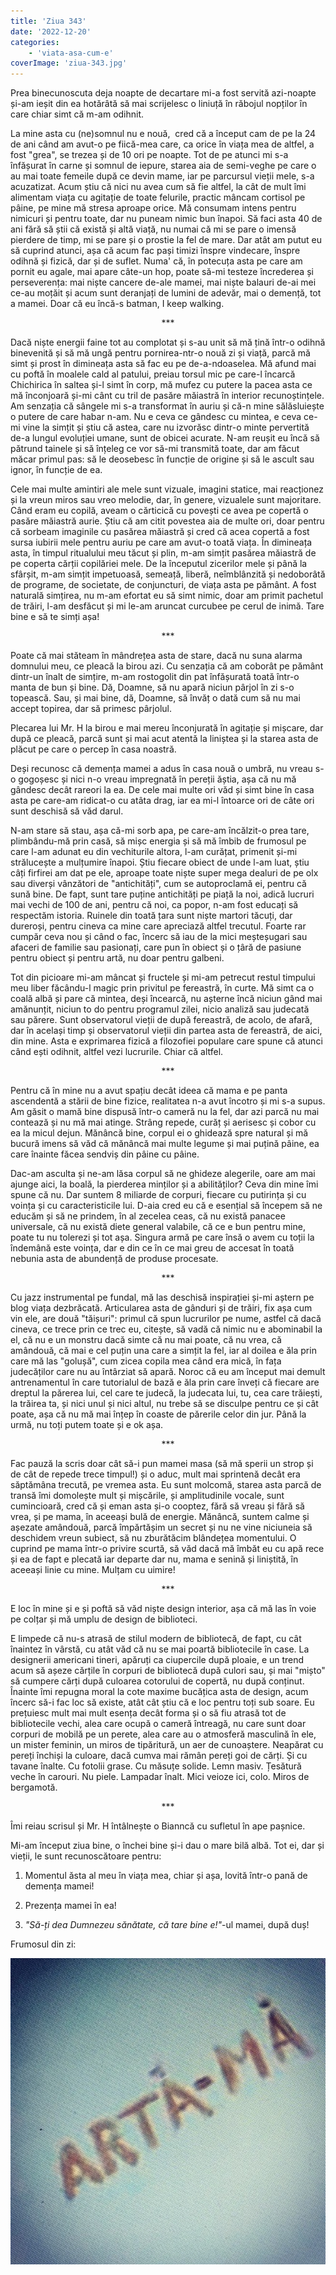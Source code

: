 ```yaml
---
title: 'Ziua 343'
date: '2022-12-20'
categories:
    - 'viata-asa-cum-e'
coverImage: 'ziua-343.jpg'
---
```


Prea binecunoscuta deja noapte de decartare mi-a fost servită azi-noapte și-am ieșit din ea hotărâtă să mai scrijelesc o liniuță în răbojul nopților în care chiar simt că m-am odihnit.

La mine asta cu (ne)somnul nu e nouă,  cred că a început cam de pe la 24 de ani când am avut-o pe fiică-mea care, ca orice în viața mea de altfel, a fost "grea", se trezea și de 10 ori pe noapte. Tot de pe atunci mi s-a înfășurat în carne și somnul de iepure, starea aia de semi-veghe pe care o au mai toate femeile după ce devin mame, iar pe parcursul vieții mele, s-a acuzatizat. Acum știu că nici nu avea cum să fie altfel, la cât de mult îmi alimentam viața cu agitație de toate felurile, practic mâncam cortisol pe pâine, pe mine mă stresa aproape orice. Mă consumam intens pentru nimicuri și pentru toate, dar nu puneam nimic bun înapoi. Să faci asta 40 de ani fără să știi că există și altă viață, nu numai că mi se pare o imensă pierdere de timp, mi se pare și o prostie la fel de mare. Dar atât am putut eu să cuprind atunci, așa că acum fac pași timizi înspre vindecare, înspre odihnă și fizică, dar și de suflet. Numa' că, în potecuța asta pe care am pornit eu agale, mai apare câte-un hop, poate să-mi testeze încrederea și perseverența: mai niște cancere de-ale mamei, mai niște balauri de-ai mei ce-au moțăit și acum sunt deranjați de lumini de adevăr, mai o demență, tot a mamei. Doar că eu încă-s batman, I keep walking.

<p style="text-align: center;">***</p>

Dacă niște energii faine tot au complotat și s-au unit să mă țină într-o odihnă binevenită și să mă ungă pentru pornirea-ntr-o nouă zi și viață, parcă mă simt și prost în dimineața asta să fac eu pe de-a-ndoaselea. Mă afund mai cu poftă în moalele cald al patului, preiau torsul mic pe care-l încarcă Chichirica în saltea și-l simt în corp, mă mufez cu putere la pacea asta ce mă înconjoară și-mi cânt cu tril de pasăre măiastră în interior recunoștințele. Am senzația că sângele mi s-a transformat în auriu și că-n mine sălăsluiește o putere de care habar n-am. Nu e ceva ce gândesc cu mintea, e ceva ce-mi vine la simțit și știu că astea, care nu izvorăsc dintr-o minte pervertită de-a lungul evoluției umane, sunt de obicei acurate. N-am reușit eu încă să pătrund tainele și să înțeleg ce vor să-mi transmită toate, dar am făcut măcar primul pas: să le deosebesc în funcție de origine și să le ascult sau ignor, în funcție de ea.

Cele mai multe amintiri ale mele sunt vizuale, imagini statice, mai reacționez și la vreun miros sau vreo melodie, dar, în genere, vizualele sunt majoritare. Când eram eu copilă, aveam o cărticică cu povești ce avea pe copertă o pasăre măiastră aurie. Știu că am citit povestea aia de multe ori, doar pentru că sorbeam imaginile cu pasărea măiastră și cred că acea copertă a fost sursa iubirii mele pentru auriu pe care am avut-o toată viața. În dimineața asta, în timpul ritualului meu tăcut și plin, m-am simțit pasărea măiastră de pe coperta cărții copilăriei mele. De la începutul zicerilor mele și până la sfârșit, m-am simțit impetuoasă, semeață, liberă, neîmblânzită și nedoborâtă de programe, de societate, de conjuncturi, de viața asta pe pământ. A fost naturală simțirea, nu m-am efortat eu să simt nimic, doar am primit pachetul de trăiri, l-am desfăcut și mi le-am aruncat curcubee pe cerul de inimă. Tare bine e să te simți așa!

<p style="text-align: center;">***</p>

Poate că mai stăteam în mândrețea asta de stare, dacă nu suna alarma domnului meu, ce pleacă la birou azi. Cu senzația că am coborât pe pământ dintr-un înalt de simțire, m-am rostogolit din pat înfășurată toată într-o manta de bun și bine. Dă, Doamne, să nu apară niciun pârjol în zi s-o topească. Sau, și mai bine, dă, Doamne, să învăț o dată cum să nu mai accept topirea, dar să primesc pârjolul.

Plecarea lui Mr. H la birou e mai mereu înconjurată în agitație și mișcare, dar după ce pleacă, parcă sunt și mai acut atentă la liniștea și la starea asta de plăcut pe care o percep în casa noastră.

Deși recunosc că demența mamei a adus în casa nouă o umbră, nu vreau s-o gogoșesc și nici n-o vreau impregnată în pereții ăștia, așa că nu mă gândesc decât rareori la ea. De cele mai multe ori văd și simt bine în casa asta pe care-am ridicat-o cu atâta drag, iar ea mi-l întoarce ori de câte ori sunt deschisă să văd darul.

N-am stare să stau, așa că-mi sorb apa, pe care-am încălzit-o prea tare, plimbându-mă prin casă, să mișc energia și să mă îmbib de frumosul pe care l-am adunat eu din vechiturile altora, l-am curățat, primenit și-mi strălucește a mulțumire înapoi. Știu fiecare obiect de unde l-am luat, știu câți firfirei am dat pe ele, aproape toate niște super mega dealuri de pe olx sau diverși vânzători de "antichități", cum se autoproclamă ei, pentru că sună bine. De fapt, sunt tare puține antichități pe piață la noi, adică lucruri mai vechi de 100 de ani, pentru că noi, ca popor, n-am fost educați să respectăm istoria. Ruinele din toată țara sunt niște martori tăcuți, dar dureroși, pentru cineva ca mine care apreciază altfel trecutul. Foarte rar cumpăr ceva nou și când o fac, încerc să iau de la mici meșteșugari sau afaceri de familie sau pasionați, care pun în obiect și o țâră de pasiune pentru obiect și pentru artă, nu doar pentru galbeni.

Tot din picioare mi-am mâncat și fructele și mi-am petrecut restul timpului meu liber făcându-l magic prin privitul pe fereastră, în curte. Mă simt ca o coală albă și pare că mintea, deși încearcă, nu așterne încă niciun gând mai amănunțit, niciun to do pentru programul zilei, nicio analiză sau judecată sau părere. Sunt observatorul vieții de după fereastră, de acolo, de afară, dar în același timp și observatorul vieții din partea asta de fereastră, de aici, din mine. Asta e exprimarea fizică a filozofiei populare care spune că atunci când ești odihnit, altfel vezi lucrurile. Chiar că altfel.

<p style="text-align: center;">***</p>

Pentru că în mine nu a avut spațiu decât ideea că mama e pe panta ascendentă a stării de bine fizice, realitatea n-a avut încotro și mi s-a supus. Am găsit o mamă bine dispusă într-o cameră nu la fel, dar azi parcă nu mai contează și nu mă mai atinge. Strâng repede, curăț și aerisesc și cobor cu ea la micul dejun. Mănâncă bine, corpul ei o ghidează spre natural și mă bucură imens să văd că mănâncă mai multe legume și mai puțină pâine, ea care înainte făcea sendviș din pâine cu pâine.

Dac-am asculta și ne-am lăsa corpul să ne ghideze alegerile, oare am mai ajunge aici, la boală, la pierderea minților și a abilităților? Ceva din mine îmi spune că nu. Dar suntem 8 miliarde de corpuri, fiecare cu putirința și cu voința și cu caracteristicile lui. D-aia cred eu că e esențial să începem să ne educăm și să ne prindem, în al zecelea ceas, că nu există panacee universale, că nu există diete general valabile, că ce e bun pentru mine, poate tu nu tolerezi și tot așa. Singura armă pe care însă o avem cu toții la îndemână este voința, dar e din ce în ce mai greu de accesat în toată nebunia asta de abundență de produse procesate.

<p style="text-align: center;">***</p>

Cu jazz instrumental pe fundal, mă las deschisă inspirației și-mi aștern pe blog viața dezbrăcată. Articularea asta de gânduri și de trăiri, fix așa cum vin ele, are două "tăișuri": primul că spun lucrurilor pe nume, astfel că dacă cineva, ce trece prin ce trec eu, citește, să vadă că nimic nu e abominabil la el, că nu e un monstru dacă simte că nu mai poate, că nu vrea, că amândouă, că mai e cel puțin una care a simțit la fel, iar al doilea e ăla prin care mă las "golușă", cum zicea copila mea când era mică, în fața judecăților care nu au întârziat să apară. Noroc că eu am început mai demult antrenamentul în care tutorialul de bază e ăla prin care înveți că fiecare are dreptul la părerea lui, cel care te judecă, la judecata lui, tu, cea care trăiești, la trăirea ta, și nici unul și nici altul, nu trebe să se disculpe pentru ce și cât poate, așa că nu mă mai înțep în coaste de părerile celor din jur. Până la urmă, nu toți putem toate și e ok așa.

<p style="text-align: center;">***</p>

Fac pauză la scris doar cât să-i pun mamei masa (să mă sperii un strop și de cât de repede trece timpul!) și o aduc, mult mai sprintenă decât era săptămâna trecută, pe vremea asta. Eu sunt molcomă, starea asta parcă de transă îmi domolește mult și mișcările, și amplitudinile vocale, sunt cumincioară, cred că și eman asta și-o cooptez, fără să vreau și fără să vrea, și pe mama, în aceeași bulă de energie. Mănâncă, suntem calme și așezate amândouă, parcă împărtășim un secret și nu ne vine niciuneia să deschidem vreun subiect, să nu zburătăcim blândețea momentului. O cuprind pe mama într-o privire scurtă, să văd dacă mă îmbăt eu cu apă rece și ea de fapt e plecată iar departe dar nu, mama e senină și liniștită, în aceeași linie cu mine. Mulțam cu uimire!

<p style="text-align: center;">***</p>

E loc în mine și e și poftă să văd niște design interior, așa că mă las în voie pe colțar și mă umplu de design de biblioteci.

E limpede că nu-s atrasă de stilul modern de bibliotecă, de fapt, cu cât înaintez în vârstă, cu atât văd că nu se mai poartă bibliotecile în case. La designerii americani tineri, apăruți ca ciupercile după ploaie, e un trend acum să așeze cărțile în corpuri de bibliotecă după culori sau, și mai "mișto" să cumpere cărți după culoarea cotorului de copertă, nu după conținut. Înainte îmi repugna moral la cote maxime bucățica asta de design, acum încerc să-i fac loc să existe, atât cât știu că e loc pentru toți sub soare. Eu prețuiesc mult mai mult esența decât forma și o să fiu atrasă tot de bibliotecile vechi, alea care ocupă o cameră întreagă, nu care sunt doar corpuri de mobilă pe un perete, alea care au o atmosferă masculină în ele, un mister feminin, un miros de tipăritură, un aer de cunoaștere. Neapărat cu pereți închiși la culoare, dacă cumva mai rămân pereți goi de cărți. Și cu tavane înalte. Cu fotolii grase. Cu măsuțe solide. Lemn masiv. Țesătură veche în carouri. Nu piele. Lampadar înalt. Mici veioze ici, colo. Miros de bergamotă.

<p style="text-align: center;">***</p>

Îmi reiau scrisul și Mr. H întâlnește o Bianncă cu sufletul în ape pașnice.

Mi-am început ziua bine, o închei bine și-i dau o mare bilă albă. Tot ei, dar și vieții, le sunt recunoscătoare pentru:

1. Momentul ăsta al meu în viața mea, chiar și așa, lovită într-o pană de demența mamei!

2. Prezența mamei în ea!

3. _"Să-ți dea Dumnezeu sănătate, că tare bine e!"_\-ul mamei, după duș!

Frumosul din zi:

![](images/343.jpeg)
